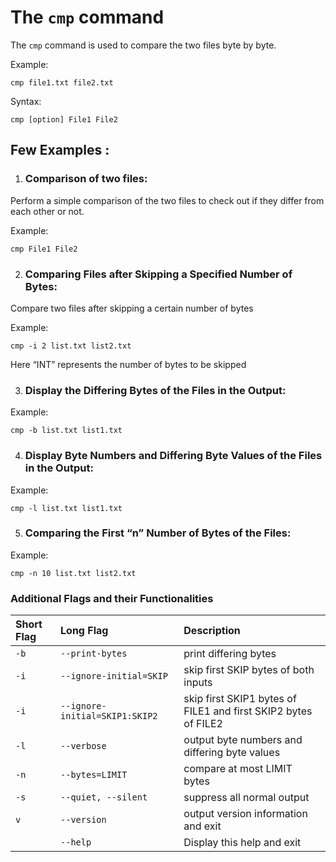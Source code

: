 # The `cmp` command

The `cmp` command is used to compare the two files byte by byte.

Example:
```
cmp file1.txt file2.txt
```

Syntax:
```
cmp [option] File1 File2
```

## Few Examples :

1. ### Comparison of two files:

Perform a simple comparison of the two files to check out if they differ from each other or not.

Example:
```
cmp File1 File2
```

2. ### Comparing Files after Skipping a Specified Number of Bytes:

Compare two files after skipping a certain number of bytes

Example:
```
cmp -i 2 list.txt list2.txt
```

Here “INT” represents the number of bytes to be skipped

3. ### Display the Differing Bytes of the Files in the Output:

Example: 
```
cmp -b list.txt list1.txt
```
4. ### Display Byte Numbers and Differing Byte Values of the Files in the Output:

Example: 
```
cmp -l list.txt list1.txt
```

5. ### Comparing the First “n” Number of Bytes of the Files:

Example:
```
cmp -n 10 list.txt list2.txt 
```
### Additional Flags and their Functionalities

|**Short Flag**   |**Long Flag**   |**Description**   |
|:---|:---|:---|
|`-b`|`--print-bytes`|print differing bytes|
|`-i`|`--ignore-initial=SKIP`|skip first SKIP bytes of both inputs|
|`-i`|`--ignore-initial=SKIP1:SKIP2`|skip first SKIP1 bytes of FILE1 and first SKIP2 bytes of FILE2|
|`-l`|`--verbose`|output byte numbers and differing byte values|
|`-n`|`--bytes=LIMIT`|compare at most LIMIT bytes|
|`-s`|`--quiet, --silent`|suppress all normal output|
|`v`|`--version`|output version information and exit|
||`--help`|Display this help and exit|
